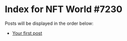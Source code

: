 # Index for NFT World #7230
Posts will be displayed in the order below:

- [Your first post](./001-first.md)

